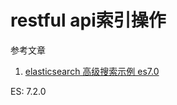 # restful api索引操作

参考文章

1. [elasticsearch 高级搜索示例 es7.0](https://www.cnblogs.com/newguy/p/13434545.html)

ES: 7.2.0

